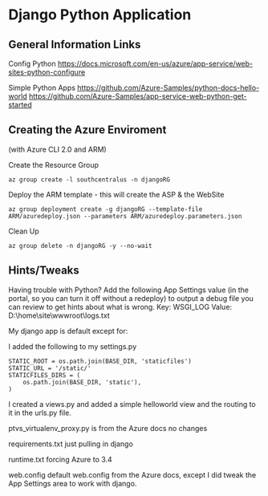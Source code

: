 # Django Python Application

## General Information Links
Config Python
https://docs.microsoft.com/en-us/azure/app-service/web-sites-python-configure

Simple Python Apps
https://github.com/Azure-Samples/python-docs-hello-world
https://github.com/Azure-Samples/app-service-web-python-get-started

## Creating the Azure Enviroment
(with Azure CLI 2.0 and ARM)

Create the Resource Group
```
az group create -l southcentralus -n djangoRG
```

Deploy the ARM template - this will create the ASP & the WebSite
```
az group deployment create -g djangoRG --template-file ARM/azuredeploy.json --parameters ARM/azuredeploy.parameters.json
```

Clean Up
```
az group delete -n djangoRG -y --no-wait 
```

## Hints/Tweaks
Having trouble with Python? Add the following App Settings value (in the portal, so you can turn it off without a redeploy) to output a debug file you can review to get hints about what is wrong. 
Key: WSGI_LOG
Value: D:\home\site\wwwroot\logs.txt


My django app is default except for:

I added the following to my settings.py
```
STATIC_ROOT = os.path.join(BASE_DIR, 'staticfiles')
STATIC_URL = '/static/'
STATICFILES_DIRS = (
    os.path.join(BASE_DIR, 'static'),
)
```

I created a views.py and added a simple helloworld view and the routing to it in the urls.py file.

ptvs_virtualenv_proxy.py is from the Azure docs no changes

requirements.txt just pulling in django

runtime.txt forcing Azure to 3.4

web.config default web.config from the Azure docs, except I did tweak the App Settings area to work with django. 
